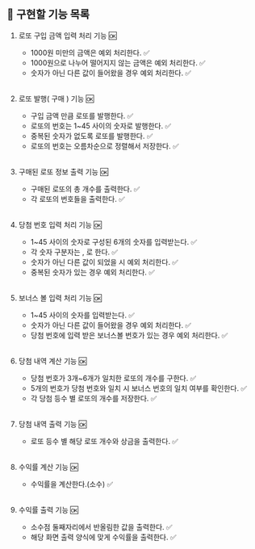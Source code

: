 ## 🎯 구현할 기능 목록

1. 로또 구입 금액 입력 처리 기능 🆗
    - 1000원 미만의 금액은 예외 처리한다. ✅
    - 1000원으로 나누어 떨어지지 않는 금액은 예외 처리한다. ✅
    - 숫자가 아닌 다른 값이 들어왔을 경우 예외 처리한다. ✅
      <br></br>

2. 로또 발행( 구매 ) 기능 🆗
    - 구입 금액 만큼 로또를 발행한다. ✅
    - 로또의 번호는 1~45 사이의 숫자로 발행한다. ✅
    - 중복된 숫자가 없도록 로또를 발행한다. ✅
    - 로또의 번호는 오름차순으로 정렬해서 저장한다. ✅
      <br></br>

3. 구매된 로또 정보 출력 기능 🆗
    - 구매된 로또의 총 개수를 출력한다. ✅
    - 각 로또의 번호들을 출력한다. ✅
      <br></br>

4. 당첨 번호 입력 처리 기능 🆗
    - 1~45 사이의 숫자로 구성된 6개의 숫자를 입력받는다. ✅
    - 각 숫자 구분자는 , 로 한다. ✅
    - 숫자가 아닌 다른 값이 되었을 시 예외 처리한다. ✅
    - 중복된 숫자가 있는 경우 예외 처리한다. ✅
      <br></br>

5. 보너스 볼 입력 처리 기능 🆗
    - 1~45 사이의 숫자를 입력받는다. ✅
    - 숫자가 아닌 다른 값이 들어왔을 경우 예외 처리한다. ✅
    - 당첨 번호에 입력 받은 보너스볼 번호가 있는 경우 예외 처리한다. ✅
      <br></br>

6. 당첨 내역 계산 기능 🆗
    - 당첨 번호가 3개~6개가 일치한 로또의 개수를 구한다. ✅
    - 5개의 번호가 당첨 번호와 일치 시 보너스 번호의 일치 여부를 확인한다. ✅
    - 각 당첨 등수 별 로또의 개수를 저장한다. ✅
      <br></br>

7. 당첨 내역 출력 기능  🆗
    - 로또 등수 별 해당 로또 개수와 상금을 출력한다. ✅
      <br></br>

8. 수익률 계산 기능  🆗
    - 수익률을 계산한다.(소수) ✅ 
      <br></br>

9. 수익률 출력 기능 🆗
    - 소수점 둘째자리에서 반올림한 값을 출력한다. ✅
     - 해당 화면 출력 양식에 맞게 수익률을 출력한다. ✅ 